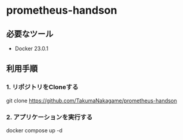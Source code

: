 # prometheus-handson

## 必要なツール
- Docker 23.0.1

## 利用手順
### 1. リポジトリをCloneする
git clone https://github.com/TakumaNakagame/prometheus-handson

### 2. アプリケーションを実行する
docker compose up -d
